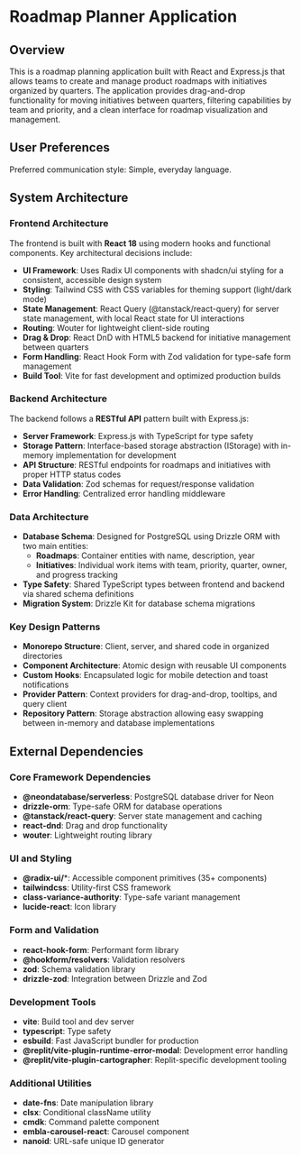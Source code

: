 # Roadmap Planner Application

## Overview

This is a roadmap planning application built with React and Express.js that allows teams to create and manage product roadmaps with initiatives organized by quarters. The application provides drag-and-drop functionality for moving initiatives between quarters, filtering capabilities by team and priority, and a clean interface for roadmap visualization and management.

## User Preferences

Preferred communication style: Simple, everyday language.

## System Architecture

### Frontend Architecture

The frontend is built with **React 18** using modern hooks and functional components. Key architectural decisions include:

- **UI Framework**: Uses Radix UI components with shadcn/ui styling for a consistent, accessible design system
- **Styling**: Tailwind CSS with CSS variables for theming support (light/dark mode)
- **State Management**: React Query (@tanstack/react-query) for server state management, with local React state for UI interactions
- **Routing**: Wouter for lightweight client-side routing
- **Drag & Drop**: React DnD with HTML5 backend for initiative management between quarters
- **Form Handling**: React Hook Form with Zod validation for type-safe form management
- **Build Tool**: Vite for fast development and optimized production builds

### Backend Architecture

The backend follows a **RESTful API** pattern built with Express.js:

- **Server Framework**: Express.js with TypeScript for type safety
- **Storage Pattern**: Interface-based storage abstraction (IStorage) with in-memory implementation for development
- **API Structure**: RESTful endpoints for roadmaps and initiatives with proper HTTP status codes
- **Data Validation**: Zod schemas for request/response validation
- **Error Handling**: Centralized error handling middleware

### Data Architecture

- **Database Schema**: Designed for PostgreSQL using Drizzle ORM with two main entities:
  - **Roadmaps**: Container entities with name, description, year
  - **Initiatives**: Individual work items with team, priority, quarter, owner, and progress tracking
- **Type Safety**: Shared TypeScript types between frontend and backend via shared schema definitions
- **Migration System**: Drizzle Kit for database schema migrations

### Key Design Patterns

- **Monorepo Structure**: Client, server, and shared code in organized directories
- **Component Architecture**: Atomic design with reusable UI components
- **Custom Hooks**: Encapsulated logic for mobile detection and toast notifications
- **Provider Pattern**: Context providers for drag-and-drop, tooltips, and query client
- **Repository Pattern**: Storage abstraction allowing easy swapping between in-memory and database implementations

## External Dependencies

### Core Framework Dependencies
- **@neondatabase/serverless**: PostgreSQL database driver for Neon
- **drizzle-orm**: Type-safe ORM for database operations
- **@tanstack/react-query**: Server state management and caching
- **react-dnd**: Drag and drop functionality
- **wouter**: Lightweight routing library

### UI and Styling
- **@radix-ui/***: Accessible component primitives (35+ components)
- **tailwindcss**: Utility-first CSS framework
- **class-variance-authority**: Type-safe variant management
- **lucide-react**: Icon library

### Form and Validation
- **react-hook-form**: Performant form library
- **@hookform/resolvers**: Validation resolvers
- **zod**: Schema validation library
- **drizzle-zod**: Integration between Drizzle and Zod

### Development Tools
- **vite**: Build tool and dev server
- **typescript**: Type safety
- **esbuild**: Fast JavaScript bundler for production
- **@replit/vite-plugin-runtime-error-modal**: Development error handling
- **@replit/vite-plugin-cartographer**: Replit-specific development tooling

### Additional Utilities
- **date-fns**: Date manipulation library
- **clsx**: Conditional className utility
- **cmdk**: Command palette component
- **embla-carousel-react**: Carousel component
- **nanoid**: URL-safe unique ID generator